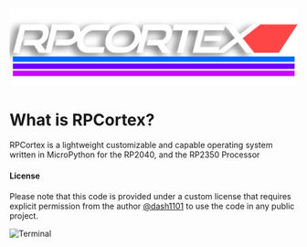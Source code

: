 ![RPCortex](Assets/RPCortex/RPCortex.png)

# What is RPCortex?
RPCortex is a lightweight customizable and capable operating system written in MicroPython for the RP2040, and the RP2350 Processor

#### License
Please note that this code is provided under a custom license that requires explicit permission from the author [@dash1101](https://github.com/dash1101) to use the code in any public project.

![Terminal](https://github.com/user-attachments/assets/a77fed63-883f-4392-b881-2a2896602b35)
